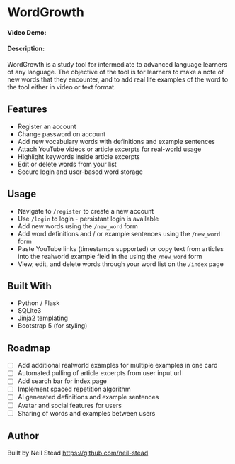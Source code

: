 # WordGrowth
#### Video Demo:  <URL HERE>
#### Description:
WordGrowth is a study tool for intermediate to advanced language learners of any language. The objective of the tool is for learners to make a note of new words that they encounter, and to add real life examples of the word to the tool either in video or text format.

## Features
- Register an account
- Change password on account
- Add new vocabulary words with definitions and example sentences
- Attach YouTube videos or article excerpts for real-world usage
- Highlight keywords inside article excerpts
- Edit or delete words from your list
- Secure login and user-based word storage

## Usage
- Navigate to `/register` to create a new account
- Use `/login` to login - persistant login is available
- Add new words using the `/new_word` form
- Add word definitions and / or example sentences using the `/new_word` form
- Paste YouTube links (timestamps supported) or copy text from articles into the realworld example field in the using the `/new_word` form
- View, edit, and delete words through your word list on the `/index` page

## Built With
- Python / Flask
- SQLite3
- Jinja2 templating
- Bootstrap 5 (for styling)

## Roadmap
- [ ] Add additional realworld examples for multiple examples in one card
- [ ] Automated pulling of article excerpts from user input url
- [ ] Add search bar for index page
- [ ] Implement spaced repetition algorithm
- [ ] AI generated definitions and example sentences
- [ ] Avatar and social features for users
- [ ] Sharing of words and examples between users

## Author
Built by Neil Stead https://github.com/neil-stead